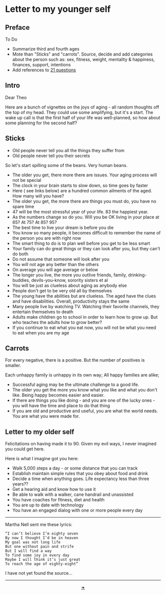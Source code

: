 # Letter to my younger self

## Preface

To Do

* Summarize third and fourth ages
* Mote than "Sticks" and "carrots". Source, decide and add categories about the person such as: sex, fitness, weight, mentality & happiness, finances, support, intentions
* Add references to [21 questions]( https://heretics-sf.github.io/#pages/21-Questions-for-Seniors.md )

## Intro

Dear Theo

Here are a bunch of vignettes on the joys of aging - all random thoughts off the top of my head. They could use some amplifying, but it's a start. The wake up call is that the first half of your life was well-planned, so how about some planning for the second half?

## Sticks

* Old people never tell you all the things they suffer from
* Old people never tell you their secrets

So let's start spilling some of the beans. Very human beans.

* The older you get, there more there are issues. Your aging process will not be special
* The clock in your brain starts to slow down, so time goes by faster
* Here ( see links below) are a hundred common ailments of the aged. How many will you have?
* The older you get, the more there are things you must do, you have no spare time
* 47 will be the most stressful year of your life. 83 the happiest year.
* As the numbers change so do you. Will you be OK living in your place at 65? At 75? At 85? 95?
* The best time to live your dream is before you die
* You know so many people, it becomes difficult to remember the name of the person you are with right now  
* The smart thing to do is to plan well before you get to be less smart
* Your family can do great things or they can look after you, but they can't do both
* Do not assume that someone will look after you
* You will not age any better than the others
* On average you will age average or below
* The longer you live, the more you outlive friends, family, drinking-buddies, devils-you-know, sorority sisters et al
* You will be just as clueless about aging as anybody else
* People don't get to be very old all by themselves
* The young have the abilities but are clueless. The aged have the clues and have disabilities. Overall, productivity stays the same
* Many people live by watching TV. Watching their favorite channels, they entertain themselves to death
* Adults make children go to school in order to learn how to grow up. But who teaches the adults how to grow better?
* If you continue to eat what you eat now, you will not be what you need to eat when you are my age

## Carrots

For every negative, there is a positive. But the number of positives is smaller.

Each unhappy family is unhappy in its own way; All happy families are alike;

* Successful aging may be the ultimate challenge to a good life.
* The older you get the more you know what you like and what you don't like. Being happy becomes easier and easier.
* If there are things you like doing - and you are one of the lucky ones - you will have the time and place to do that thing
* If you are old and productive and useful, you are what the world needs. You are what you were made for.


## Letter to my older self

Felicitations on having made it to 90. Given my evil ways, I never imagined you could get here.

Here is what I imagine got you here:

* Walk 5,000 steps a day - or some distance that you can track
* Establish maintain simple rules that you obey about food and drink
* Decide a time when anything goes. Life expectancy less than three years??
* Get a hearing aid and know how to use it
* Be able to walk with a walker, cane handrail and unassisted
* You have coaches for fitness, diet and health
* You are up to date with technology
* You have an engaged dialog with one or more people every day


***

Martha Nell sent me these lyrics:

	“I can’t believe I’m eighty seven
	By now I thought I’d be in heaven
	My goal was not long life
	But one without pain and strife
	But I will find a way
	To find some joy in every day
	Maybe I will think it’s just great
	To reach the age of eighty-eight”

I have not yet found the source...

***

<center><a href=javascript:window.scrollTo(0,0); class=aDingbat title="Scroll to top" > ❧ </a></center>
